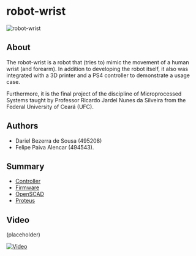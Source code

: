 # robot-wrist

![robot-wrist](images/all.jpg)
## About

The robot-wrist is a robot that (tries to) mimic the movement of a human wrist
(and forearm). In addition to developing the robot itself, it also was 
integrated with a 3D printer and a PS4 controller to demonstrate a usage case.

Furthermore, it is the final project of the discipline of Microprocessed Systems
taught by Professor Ricardo Jardel Nunes da Silveira from the Federal University
of Ceará (UFC).

## Authors

- Dariel Bezerra de Sousa (495208)
- Felipe Paiva Alencar (494543).

## Summary
- [Controller](controller/)
- [Firmware](firmware/)
- [OpenSCAD](openscad/)
- [Proteus](proteus)

## Video

(placeholder)

[![Video](https://yt-embed.herokuapp.com/embed?v=ImVbYVC3YyA)](http://www.youtube.com/watch?v=ImVbYVC3YyA "Projeto Final da Disciplina de POO")

























